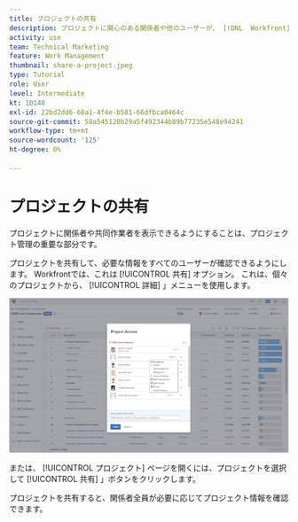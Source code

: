 ```yaml
---
title: プロジェクトの共有
description: プロジェクトに関心のある関係者や他のユーザーが、 [!DNL  Workfront].
activity: use
team: Technical Marketing
feature: Work Management
thumbnail: share-a-project.jpeg
type: Tutorial
role: User
level: Intermediate
kt: 10148
exl-id: 22bd2dd6-68a1-4f4e-b581-66dfbca0464c
source-git-commit: 58a545120b29a5f492344b89b77235e548e94241
workflow-type: tm+mt
source-wordcount: '125'
ht-degree: 0%

---
```


# プロジェクトの共有

プロジェクトに関係者や共同作業者を表示できるようにすることは、プロジェクト管理の重要な部分です。

プロジェクトを共有して、必要な情報をすべてのユーザーが確認できるようにします。 Workfrontでは、これは [!UICONTROL 共有] オプション。 これは、個々のプロジェクトから、 [!UICONTROL 詳細] 」メニューを使用します。

![プロジェクトアクセスウィンドウ](assets/planner-fund-share-project-smaller.png)

または、 [!UICONTROL プロジェクト] ページを開くには、プロジェクトを選択して [!UICONTROL 共有] 」ボタンをクリックします。

プロジェクトを共有すると、関係者全員が必要に応じてプロジェクト情報を確認できます。

<!---
Learn More Icon
Share permissions on objects
Share a project
--->
